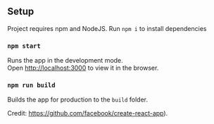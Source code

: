 ## Setup

Project requires npm and NodeJS. Run ```npm i``` to install dependencies

### `npm start`

Runs the app in the development mode.<br />
Open [http://localhost:3000](http://localhost:3000) to view it in the browser.

### `npm run build`

Builds the app for production to the `build` folder.<br />

Credit: https://github.com/facebook/create-react-app).

